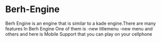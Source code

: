 # Berh-Engine
Berh Engine is an engine 
that is similar to a kade engine.There are many
features In Berh Engine One of them is 
-new titlemenu
-new menu and 
others and here is 
Mobile Support that you can play on your cellphone
